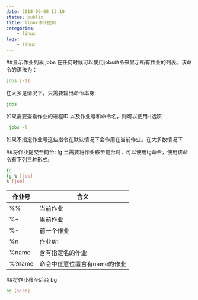 ```yaml
---
date: 2018-06-08 13:10
status: public
title: linux作业控制
categories:
    - linux
tags:
    - linux  
---
```


##显示作业列表 jobs
 在任何时候可以使用jobs命令来显示所有作业的列表。该命令的语法为：
 ```bash
 jobs [-1]
 ```
 在大多是情况下，只需要输出命令本身:
 ```bash
 jobs
 ```
 如果需要查看作业的进程ID 以及作业号和命令名，则可以使用-l选项
```bash
 jobs -l
 ```
 如果不指定作业号这些指令在默认情况下会作用在当前作业。在大多数情况下

##将作业提交至前台: fg
当需要将作业移至前台时，可以使用fg命令，使用该命令有下列三种形式:
```bash
fg
fg % [job]
% [job]
```
作业号|含义
---|---
%%|当前作业
%+|当前作业
%-|前一个作业
%n|作业#n
%name|含有指定名的作业
%?name|命令中任意位置含有name的作业

##将作业移至后台 bg
```bash
bg [%job]
```